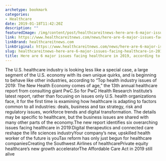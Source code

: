 ```yaml
---
archetype: bookmark
categories:
- Healthcare
date: 2019-01-18T11:42:20Z
description: ""
featuredImage: /img/content/post/healthcareitnews-here-are-6-major-issues-facing-healthcare-in-2019-according-to-pwc.JPG
link: https://www.healthcareitnews.com/news/here-are-6-major-issues-facing-healthcare-2019-according-pwc
linkBrand: healthcareitnews.com
linkOriginal: https://www.healthcareitnews.com/news/here-are-6-major-issues-facing-healthcare-2019-according-pwc
slug: healthcareitnews-here-are-6-major-issues-facing-healthcare-in-2019-according-to-pwc
title: Here are 6 major issues facing healthcare in 2019, according to PwC
---
```

The U.S. healthcare industry is looking less like a special case, a large segment of the U.S. economy with its own unique quirks, and is beginning to behave like other industries, according to “Top health industry issues of 2019: The New Health Economy comes of age,” the 13th annual healthcare report from consulting giant PwC.So for PwC Health Research Institute’s latest report, rather than focusing on issues only U.S. health organizations face, it for the first time is examining how healthcare is adapting to factors common to all industries: deals, business and tax strategy, risk and regulatory issues, workforce trends and digital transformation. The details may be specific to healthcare, but the business issues are shared with many other parts of the economy.The new report identifies six overarching issues facing healthcare in 2019:Digital therapeutics and connected care reshape the life sciences industryYour company’s new, upskilled health worker of the future is youTax reform has only just begun for healthcare companiesCreating the Southwest Airlines of healthcarePrivate equity healthcare’s new growth acceleratorThe Affordable Care Act in 2019 still alive


